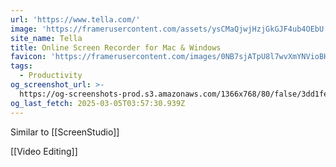 ```yaml
---
url: 'https://www.tella.com/'
image: 'https://framerusercontent.com/assets/ysCMaQjwjHzjGkGJF4ub4OEbU.png'
site_name: Tella
title: Online Screen Recorder for Mac & Windows
favicon: 'https://framerusercontent.com/images/0NB7sjATpU8l7wvXmYNVioBH8.png'
tags:
  - Productivity
og_screenshot_url: >-
  https://og-screenshots-prod.s3.amazonaws.com/1366x768/80/false/3dd1fecdea603fad3767ae8bfef69361bf7d252ac9069b4a90c5d33689fc5a9a.jpeg
og_last_fetch: 2025-03-05T03:57:30.939Z
---
```


Similar to [[ScreenStudio]]

[[Video Editing]]

